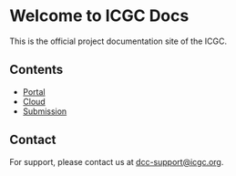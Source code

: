 # Welcome to ICGC Docs

This is the official project documentation site of the ICGC.

## Contents

* [Portal](portal/about.md)
* [Cloud](cloud/guide.md)
* [Submission](submission/about.md)

## Contact

For support, please contact us at [dcc-support@icgc.org](mailto:dcc-support@icgc.org).
